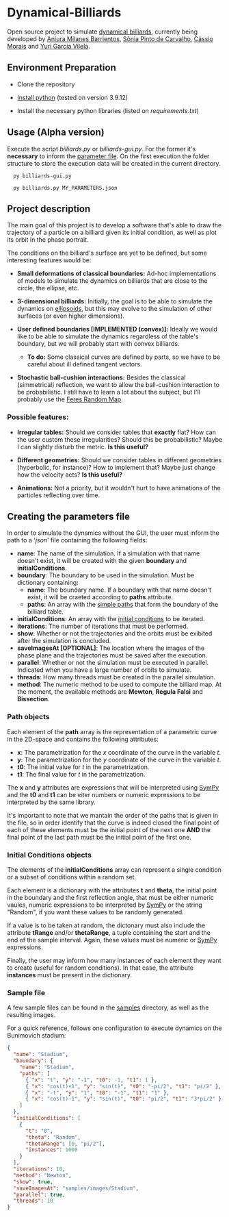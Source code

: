 # Dynamical-Billiards

Open source project to simulate [dynamical billiards](https://en.wikipedia.org/wiki/Dynamical_billiards), currently being developed by [Aniura Milanes Barrientos](http://lattes.cnpq.br/7202170379160546), [Sônia Pinto de Carvalho](http://lattes.cnpq.br/6695125616195750), [Cássio Morais](http://lattes.cnpq.br/2976593974420571) and [Yuri Garcia Vilela](http://lattes.cnpq.br/7173465337985484).

## Environment Preparation

- Clone the repository

- [Install python](https://www.python.org/downloads/) (tested on version 3.9.12)

- Install the necessary python libraries (listed on _requirements.txt_)

## Usage (Alpha version)

Execute the script _billiards.py_ or _billiards-gui.py_. For the former it's **necessary** to inform the [parameter file](#creating-the-parameters-file). On the first execution the folder structure to store the execution data will be created in the current directory.

      py billiards-gui.py

      py billiards.py MY_PARAMETERS.json

## Project description

The main goal of this project is to develop a software that's able to draw the trajectory of a particle on a billiard given its initial condition, as well as plot its orbit in the phase portrait.

The conditions on the billiard's surface are yet to be defined, but some interesting features would be:

- **Small deformations of classical boundaries:** Ad-hoc implementations of models to simulate the dynamics on billiards that are close to the circle, the ellipse, etc.

- **3-dimensional billiards:** Initially, the goal is to be able to simulate the dynamics on [ellipsoids](https://en.wikipedia.org/wiki/Ellipsoid), but this may evolve to the simulation of other surfaces (or even higher dimensions).

- **User defined boundaries [IMPLEMENTED (convex)]:** Ideally we would like to be able to simulate the dynamics regardless of the table's boundary, but we will probably start with convex billiards.

  - **To do:** Some classical curves are defined by parts, so we have to be careful about ill defined tangent vectors.

- **Stochastic ball-cushion interactions:** Besides the classical (simmetrical) reflection, we want to allow the ball-cushion interaction to be probabilistic. I still have to learn a lot about the subject, but I'll probably use the [Feres Random Map](https://arxiv.org/pdf/2005.01892.pdf).

### Possible features:

- **Irregular tables:** Should we consider tables that **exactly** flat? How can the user custom these irregularities? Should this be probabilistic? Maybe I can slightly disturb the metric. **Is this useful?**

- **Different geometries:** Should we consider tables in different geometries (hyperbolic, for instance)? How to implement that? Maybe just change how the velocity acts? **Is this useful?**

- **Animations:** Not a priority, but it wouldn't hurt to have animations of the particles reflecting over time.

## Creating the parameters file

In order to simulate the dynamics without the GUI, the user must inform the path to a '_json_' file containing the following fields:

- **name**: The name of the simulation. If a simulation with that name doesn't exist, it will be created with the given **boundary** and **initialConditions**.
- **boundary**: The boundary to be used in the simulation. Must be dictionary containing:
  - **name**: The boundary name. If a boundary with that name doesn't exist, it will be craeted according to **paths** attribute.
  - **paths**: An array with the [simple paths](#path-objects) that form the boundary of the billiard table.
- **initialConditions**: An array with the [initial conditions](#initial-conditions-objects) to be iterated.
- **iterations**: The number of iterations that must be performed.
- **show**: Whether or not the trajectories and the orbits must be exibited after the simulation is concluded.
- **saveImagesAt [OPTIONAL]**: The location where the images of the phase plane and the trajectories must be saved after the execution.
- **parallel**: Whether or not the simulation must be executed in parallel. Indicated when you have a large number of orbits to simulate.
- **threads**: How many threads must be created in the parallel simulation.
- **method**: The numeric method to be used to compute the billiard map. At the moment, the available methods are **Mewton**, **Regula Falsi** and **Bissection**.

### Path objects

Each element of the **path** array is the representation of a parametric curve in the 2D-space and contains the following attributes:

- **x**: The parametrization for the _x_ coordinate of the curve in the variable _t_.
- **y**: The parametrization for the _y_ coordinate of the curve in the variable _t_.
- **t0**: The initial value for _t_ in the parametrization.
- **t1**: The final value for _t_ in the parametrization.

The **x** and **y** attributes are expressions that will be interpreted using [SymPy](https://www.sympy.org/pt/index.html) and the **t0** and **t1** can be eiter numbers or numeric expressions to be interpreted by the same library.

It's important to note that we mantain the order of the paths that is given in the file, so in order identify that the curve is indeed closed the final point of each of these elements must be the initial point of the next one **AND** the final point of the last path must be the initial point of the first one.

### Initial Conditions objects

The elements of the **initialConditions** array can represent a single condition or a subset of conditions within a random set.

Each element is a dictionary with the attributes **t** and **theta**, the initial point in the boundary and the first reflection angle, that must be either numeric vaules, numeric expressions to be interpreted by [SymPy](https://www.sympy.org/pt/index.html) or the string "Random", if you want these values to be randomly generated.

If a value is to be taken at random, the dictonary must also include the attribute **tRange** and/or **thetaRange**, a tuple containing the start and the end of the sample interval. Again, these values must be numeric or [SymPy](https://www.sympy.org/pt/index.html) expressions.

Finally, the user may inform how many instances of each element they want to create (useful for random conditions). In that case, the attribute **instances** must be present in the dictionary.

### Sample file

A few sample files can be found in the [samples](samples) directory, as well as the resulting images.

For a quick reference, follows one configuration to execute dynamics on the Bunimovich stadium:

```json
{
  "name": "Stadium",
  "boundary": {
    "name": "Stadium",
    "paths": [
      { "x": "t", "y": "-1", "t0": -1, "t1": 1 },
      { "x": "cos(t)+1", "y": "sin(t)", "t0": "-pi/2", "t1": "pi/2" },
      { "x": "-t", "y": "1", "t0": "-1", "t1": "1" },
      { "x": "cos(t)-1", "y": "sin(t)", "t0": "pi/2", "t1": "3*pi/2" }
    ]
  },
  "initialConditions": [
    {
      "t": "0",
      "theta": "Random",
      "thetaRange": [0, "pi/2"],
      "instances": 1000
    }
  ],
  "iterations": 10,
  "method": "Newton",
  "show": true,
  "saveImagesAt": "samples/images/Stadium",
  "parallel": true,
  "threads": 10
}
```
